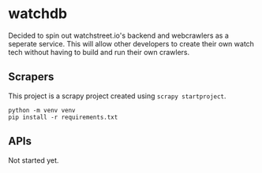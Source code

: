 # watchdb

Decided to spin out watchstreet.io's backend and webcrawlers as a seperate service. This will allow other developers to create their own watch tech without having to build and run their own crawlers.

## Scrapers

This project is a scrapy project created using `scrapy startproject`.

```
python -m venv venv
pip install -r requirements.txt
```

## APIs

Not started yet.
